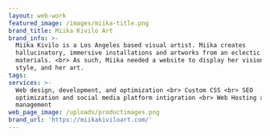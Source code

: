```yaml
---
layout: web-work
featured_image: /images/miika-title.png
brand_title: Miika Kivilo Art
brand_info: >-
  Miika Kivilo is a Los Angeles based visual artist. Miika creates
  hallucinatory, immersive installations and artworks from an eclectic range of
  materials. <br> As such, Miika needed a website to display her vision, her
  style, and her art.
tags:
services: >-
  Web design, development, and optimization <br> Custom CSS <br> SEO
  optimization and social media platform intigration <br> Web Hosting and domain
  management
web_page_image: /uploads/productimages.png
brand_url: 'https://miikakiviloart.com/'
---
```


